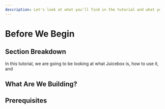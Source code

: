 ```yaml
---
description: Let's look at what you'll find in the tutorial and what you're going to build
---
```


# Before We Begin

## Section Breakdown

In this tutorial, we are going to be looking at what Juicebox is, how to use it, and 

## What Are We Building?

## Prerequisites

